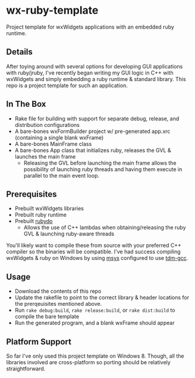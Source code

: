 wx-ruby-template
================

Project template for wxWidgets applications with an embedded ruby runtime.

Details
-------

After toying around with several options for developing GUI applications with ruby/jruby, I've recently began
writing my GUI logic in C++ with wxWidgets and simply embedding a ruby runtime & standard library. This repo
is a project template for such an application.

In The Box
----------

- Rake file for building with support for separate debug, release, and distribution configurations
- A bare-bones wxFormBuilder project w/ pre-generated app.xrc (containing a single blank wxFrame)
- A bare-bones MainFrame class
- A bare-bones App class that initializes ruby, releases the GVL & launches the main frame
  + Releasing the GVL before launching the main frame allows the possibility of launching
    ruby threads and having them execute in parallel to the main event loop.

Prerequisites
-------------

- Prebuilt wxWidgets libraries
- Prebuilt ruby runtime
- Prebuilt [rubydo](https://github.com/jbreeden/rubydo)
  * Allows the use of C++ lambdas when obtaining/releasing the ruby GVL & launching ruby-aware threads
  
You'll likely want to compile these from source with your preferred C++ compiler so the binaries will be compatible.
I've had success compiling wxWidgets & ruby on Windows by using [msys](http://www.mingw.org/wiki/MSYS) configured
to use [tdm-gcc](http://tdm-gcc.tdragon.net/).
  
Usage
-----

- Download the contents of this repo
- Update the rakefile to point to the correct library & header locations for the prerqeuisites mentioned above.
- Run `rake debug:build`, `rake release:build`, or `rake dist:build` to compile the bare template
- Run the generated program, and a blank wxFrame should appear

Platform Support
----------------

So far I've only used this project template on Windows 8. Though, all the libraries involved are cross-platform so
porting should be relatively straightforward.
